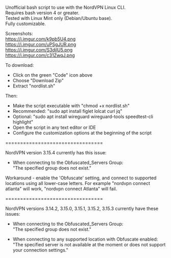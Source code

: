 Unofficial bash script to use with the NordVPN Linux CLI.  
Requires bash version 4 or greater.  
Tested with Linux Mint only (Debian/Ubuntu base).   
Fully customizable. 

Screenshots:  
https://i.imgur.com/k9pb5U4.png  
https://i.imgur.com/uPSgJUR.png  
https://i.imgur.com/S3djlU5.png  
https://i.imgur.com/c31ZwqJ.png  

To download:    
- Click on the green "Code" icon above
- Choose "Download Zip" 
- Extract "nordlist.sh"  

Then:   
- Make the script executable with "chmod +x nordlist.sh"
- Recommended: "sudo apt install figlet lolcat curl jq"
- Optional: "sudo apt install wireguard wireguard-tools speedtest-cli highlight"
- Open the script in any text editor or IDE
- Configure the customization options at the beginning of the script

=================================

NordVPN version 3.15.4 currently has this issue:

- When connecting to the Obfuscated_Servers Group:  
"The specified group does not exist."

Workaround - enable the 'Obfuscate' setting, and connect to supported locations using all lower-case letters.  For example "nordvpn connect atlanta" will work, "nordvpn connect Atlanta" will fail.

=================================

NordVPN versions 3.14.2, 3.15.0, 3.15.1, 3.15.2, 3.15.3 currently have these issues:

- When connecting to the Obfuscated_Servers Group:  
"The specified group does not exist."

- When connecting to any supported location with Obfuscate enabled:  
"The specified server is not available at the moment or does not support your connection settings."
